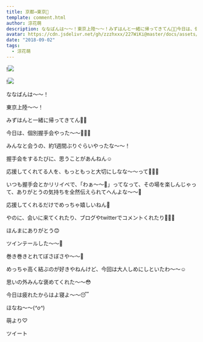 ```yaml
---
title: 京都→東京🗼
template: comment.html
author: 涼花萌
description: ななばんは〜〜！東京上陸〜〜！みずはんと一緒に帰ってきてん👭💓今日は、個別握手会やった〜〜🐥💓💓みんなと会うの、約1週間ぶりぐらい...
avatar: https://cdn.jsdelivr.net/gh/zzzhxxx/227WiKi@master/docs/assets/photo/avatar/moe.jpg
date: "2018-09-02"
tags:
  - 涼花萌
---
```


!![](https://cdn.jsdelivr.net/gh/227WiKi/227WiKi-image@master/blog-image/moe-2018-09-02_1.jpg)

!![](https://cdn.jsdelivr.net/gh/227WiKi/227WiKi-image@master/blog-image/moe-2018-09-02_2.jpg)







ななばんは〜〜！






東京上陸〜〜！





みずはんと一緒に帰ってきてん👭💓













今日は、個別握手会やった〜〜🐥💓💓




みんなと会うの、約1週間ぶりぐらいやったな〜〜！









握手会をするたびに、思うことがあんねん☺️






応援してくれてる人を、もっともっと大切にしなな〜〜って🙈💓💓







いつも握手会とかリリイベで、「わぁ〜〜🤗」ってなって、その場を楽しんじゃって、ありがとうの気持ちを全然伝えられてへんよな〜〜🤔









応援してくれるだけでめっちゃ嬉しいねん💓






やのに、会いに来てくれたり、ブログやtwitterでコメントくれたり🙈💓💓






ほんまにありがとう😊












ツインテールした〜〜👭







巻き巻きとれてぼさぼさや〜〜🙈





めっちゃ高く結ぶのが好きやねんけど、今回は大人しめにしといたわ〜〜☺️





思いの外みんな褒めてくれた〜〜😳










今日は疲れたからはよ寝よ〜〜😴






ほなね〜〜(*^o^*)



萌より♡


ツイート



